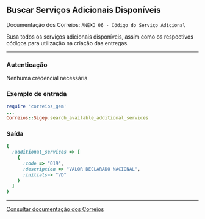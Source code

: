 ## Buscar Serviços Adicionais Disponíveis

Documentação dos Correios: `ANEXO 06 - Código do Serviço Adicional`

Busa todos os serviços adicionais disponíveis, assim como os respectivos códigos para utilização na criação das entregas.

---

### Autenticação
Nenhuma credencial necessária.

### Exemplo de entrada

```ruby
require 'correios_gem'
...
Correios::Sigep.search_available_additional_services
```

### Saída

```ruby
{
  :additional_services => [
    {
      :code => "019",
      :description => "VALOR DECLARADO NACIONAL",
      :initials=> "VD"
    }
  ]
}
```

---

[Consultar documentação dos Correios](CORREIOS_DOCUMENT.pdf)
